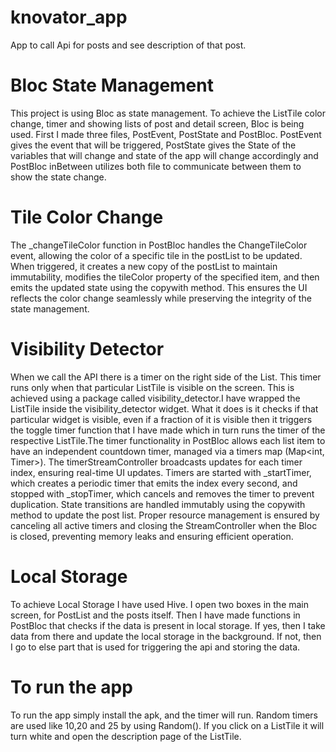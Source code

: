 # knovator_app

App to call Api for posts and see description of that post.

# Bloc State Management
This project is using Bloc as state management. To achieve the ListTile color change,
timer and showing lists of post and detail screen, Bloc is being used. First I made three files,
PostEvent, PostState and PostBloc. PostEvent gives the event that will be triggered, PostState
gives the State of the variables that will change and state of the app will change accordingly 
and PostBloc inBetween utilizes both file to communicate between them to show the state change.

# Tile Color Change
The _changeTileColor function in PostBloc handles the ChangeTileColor event, allowing the 
color of a specific tile in the postList to be updated. When triggered, it creates a new 
copy of the postList to maintain immutability, modifies the tileColor property of the 
specified item, and then emits the updated state using the copywith method. This ensures 
the UI reflects the color change seamlessly while preserving the integrity of the state 
management.

# Visibility Detector
When we call the API there is a timer on the right side of the List. This timer runs only 
when that particular ListTile is visible on the screen. This is achieved using a package 
called visibility_detector.I have wrapped the ListTile inside the visibility_detector 
widget. What it does is it checks if that particular widget is visible, even if a fraction of it 
is visible then it triggers the toggle timer function that I have made which in turn runs
the timer of the respective ListTile.The timer functionality in PostBloc allows each list 
item to have an independent countdown timer, managed via a timers map (Map<int, Timer>). 
The timerStreamController broadcasts updates for each timer index, ensuring real-time UI 
updates. Timers are started with _startTimer, which creates a periodic timer that emits the
index every second, and stopped with _stopTimer, which cancels and removes the timer to 
prevent duplication. State transitions are handled immutably using the copywith method to 
update the post list. Proper resource management is ensured by canceling all active timers 
and closing the StreamController when the Bloc is closed, preventing memory leaks and 
ensuring efficient operation.

# Local Storage
To achieve Local Storage I have used Hive. I open two boxes in the main screen, for PostList and the
posts itself. Then I have made functions in PostBloc that checks if the data is present in local storage.
If yes, then I take data from there and update the local storage in the background. If not,
then I go to else part that is used for triggering the api and storing the data.

# To run the app
To run the app simply install the apk, and the timer will run. Random timers are used like 
10,20 and 25 by using Random(). If you click on a ListTile it will turn white and open the description
page of the ListTile.
